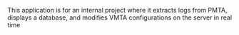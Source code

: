 This application is for an internal project where it extracts logs from PMTA, displays a database, and modifies VMTA configurations on the server in real time
